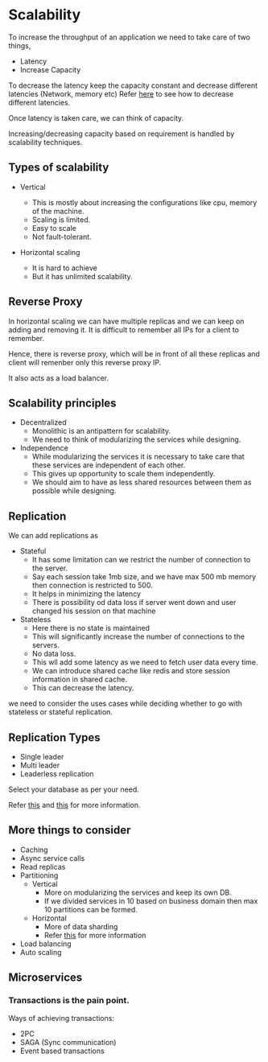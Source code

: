 # Scalability

To increase the throughput of an application we need to take care of two things,

- Latency
- Increase Capacity

To decrease the latency keep the capacity constant and decrease different latencies (Network, memory etc)
Refer [here](performance.md) to see how to decrease different latencies.

Once latency is taken care, we can think of capacity.

Increasing/decreasing capacity based on requirement is handled by scalability techniques.

## Types of scalability

- Vertical
    - This is mostly about increasing the configurations like cpu, memory of the machine.
    - Scaling is limited.
    - Easy to scale
    - Not fault-tolerant.

- Horizontal scaling
    - It is hard to achieve
    - But it has unlimited scalability.

## Reverse Proxy

In horizontal scaling we can have multiple replicas and we can keep on adding and removing it. It is difficult to
remember all IPs for a client to remember.

Hence, there is reverse proxy, which will be in front of all these replicas and client will remenber only this reverse
proxy IP.

It also acts as a load balancer.

## Scalability principles

- Decentralized
    - Monolithic is an antipattern for scalability.
    - We need to think of modularizing the services while designing.
- Independence
    - While modularizing the services it is necessary to take care that these services are independent of each other.
    - This gives up opportunity to scale them independently.
    - We should aim to have as less shared resources between them as possible while designing.

## Replication

We can add replications as

- Stateful
    - It has some limitation can we restrict the number of connection to the server.
    - Say each session take 1mb size, and we have max 500 mb memory then connection is restricted to 500.
    - It helps in minimizing the latency
    - There is possibility od data loss if server went down and user changed his session on that machine
- Stateless
    - Here there is no state is maintained
    - This will significantly increase the number of connections to the servers.
    - No data loss.
    - This wll add some latency as we need to fetch user data every time.
    - We can introduce shared cache like redis and store session information in shared cache.
    - This can decrease the latency.

we need to consider the uses cases while deciding whether to go with stateless or stateful replication.

## Replication Types

- Single leader
- Multi leader
- Leaderless replication

Select your database as per your need.

Refer [this](../designing-data-intensive-applications/5-replication.md)
and [this](../distributed-systems/5.1-replication.md) for more information.

## More things to consider

- Caching
- Async service calls
- Read replicas
- Partitioning
    - Vertical
        - More on modularizing the services and keep its own DB.
        - If we divided services in 10 based on business domain then max 10 partitions can be formed.
    - Horizontal
        - More of data sharding
        - Refer [this](../designing-data-intensive-applications/6-partitioning.md) for more information
- Load balancing
- Auto scaling

## Microservices

### Transactions is the pain point.

Ways of achieving transactions:

- 2PC
- SAGA (Sync communication)
- Event based transactions